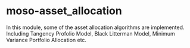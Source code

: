 # moso-asset_allocation
In this module, some of the asset allocation algorithms are implemented. Including Tangency Profolio Model, Black Litterman Model, Minimum Variance Portfolio Allocation etc.
